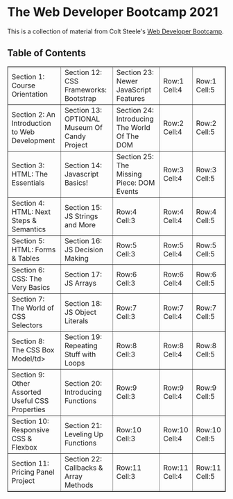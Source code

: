 # The Web Developer Bootcamp 2021
This is a collection of material from Colt Steele's <a href="http://www.udemy.com/course/the-web-developer-bootcamp/">Web Developer Bootcamp</a>.

## Table of Contents
<!-- Section 1: Course Orientation
Section 2: An Introduction to Web Development
Section 3: HTML: The Essentials
Section 4: HTML: Next Steps & Semantics
Section 5: HTML: Forms & Tables
Section 6: CSS: The Very Basics
Section 7: The World of CSS Selectors
Section 8: The CSS Box Model
Section 9: Other Assorted Useful CSS Properties
Section 10: Responsive CSS & Flexbox
Section 11: Pricing Panel Project

Section 12: CSS Frameworks: Bootstrap
Section 13: OPTIONAL Museum Of Candy Project
Section 14: JavaScript Basics!
Section 15: JavaScript Strings and More
Section 16: JavaScript Decision Making
Section 17: JavaScript Arrays
Section 18: JavaScript Object Literals
Section 19: Repeating Stuff With Loops
Section 20: NEW: Introducing Functions
Section 21: Leveling Up Our Functions
Section 22: Callbacks & Array Methods
Section 23: Newer JavaScript Features
Section 24: Introducing The World Of The DOM
Section 25: The Missing Piece: DOM Events
Section 26: Score Keeper CodeAlong
Section 27: Async JavaScript: Oh Boy!
Section 28: AJAX and API's
Section 29: Prototypes, Classes, & OOP
Section 30: Mastering The Terminal
Section 31: Our First Brush With Node
Section 32: Exploring Modules & The NPM Universe
Section 33: Creating Servers With Express
Section 34: Creating Dynamic HTML With Templating
Section 35: Defining RESTful Routes
Section 36: Our First Database: MongoDB
Section 37: Connecting To Mongo With Mongoose
Section 38: Putting It All Together: Mongoose With Express
Section 39: YelpCamp: Campgrounds CRUD
Section 40: Middleware: The Key To Express
Section 41: YelpCamp: Adding Basic Styles
Section 42: Handling Errors In Express Apps
Section 43: YelpCamp: Errors & Validating Data
Section 44: Data Relationships With Mongo
Section 45: Mongo Relationships With Express
Section 46: YelpCamp: Adding The Reviews Model
Section 47: Express Router & Cookies
Section 48: Express Session & Flash
Section 49: YelpCamp: Restructuring & Flash
Section 50: Authentication From "Scratch"
Section 51: YelpCamp: Adding In Authentication
Section 52: YelpCamp: Basic Authorization
Section 53: YelpCamp: Controllers & Star Ratings
Section 54: YelpCamp: Image Upload
Section 55: YelpCamp: Adding Maps
Section 56: YelpCamp: Fancy Cluster Map
Section 57: YelpCamp: Styles Clean Up
Section 58: YelpCamp: Common Security Issues
Section 59: YelpCamp: Deploying -->

<table class="tftable" border="1">
        <tr><td>Section 1: Course Orientation</td><td>Section 12: CSS Frameworks: Bootstrap</td><td>Section 23: Newer JavaScript Features</td><td>Row:1 Cell:4</td><td>Row:1 Cell:5</td></tr>
        <tr><td>Section 2: An Introduction to Web Development</td><td>Section 13: OPTIONAL Museum Of Candy Project</td><td>Section 24: Introducing The World Of The DOM</td><td>Row:2 Cell:4</td><td>Row:2 Cell:5</td></tr>
        <tr><td>Section 3: HTML: The Essentials</td><td>Section 14: Javascript Basics!</td><td>Section 25: The Missing Piece: DOM Events</td><td>Row:3 Cell:4</td><td>Row:3 Cell:5</td></tr>
        <tr><td>Section 4: HTML: Next Steps & Semantics</td><td>Section 15: JS Strings and More</td><td>Row:4 Cell:3</td><td>Row:4 Cell:4</td><td>Row:4 Cell:5</td></tr>
        <tr><td>Section 5: HTML: Forms & Tables</td><td>Section 16: JS Decision Making</td><td>Row:5 Cell:3</td><td>Row:5 Cell:4</td><td>Row:5 Cell:5</td></tr>
        <tr><td>Section 6: CSS: The Very Basics</td><td>Section 17: JS Arrays</td><td>Row:6 Cell:3</td><td>Row:6 Cell:4</td><td>Row:6 Cell:5</td></tr>
        <tr><td>Section 7: The World of CSS Selectors</td><td>Section 18: JS Object Literals</td><td>Row:7 Cell:3</td><td>Row:7 Cell:4</td><td>Row:7 Cell:5</td></tr>
        <tr><td>Section 8: The CSS Box Model/td><td>Section 19: Repeating Stuff with Loops</td><td>Row:8 Cell:3</td><td>Row:8 Cell:4</td><td>Row:8 Cell:5</td></tr>
        <tr><td>Section 9: Other Assorted Useful CSS Properties</td><td>Section 20: Introducing Functions</td><td>Row:9 Cell:3</td><td>Row:9 Cell:4</td><td>Row:9 Cell:5</td></tr>
        <tr><td>Section 10: Responsive CSS & Flexbox</td><td>Section 21: Leveling Up Functions</td><td>Row:10 Cell:3</td><td>Row:10 Cell:4</td><td>Row:10 Cell:5</td></tr>
        <tr><td>Section 11: Pricing Panel Project</td><td>Section 22: Callbacks & Array Methods</td><td>Row:11 Cell:3</td><td>Row:11 Cell:4</td><td>Row:11 Cell:5</td></tr>
        </table>


